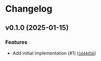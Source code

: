# Changelog

## v0.1.0 (2025-01-15)

### Features

- Add initial implementation (#1) ([`1d44d56`](https://github.com/Bluetooth-Devices/aiousbwatcher/commit/1d44d5609ad69084b99f640e044a3291ff9f4f58))

